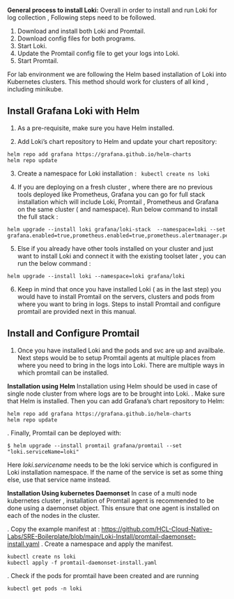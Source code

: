 **General process to install Loki:**
Overall in order to install and run Loki for log collection , Following steps need to be followed.

1. Download and install both Loki and Promtail.
2. Download config files for both programs.
3. Start Loki.
4. Update the Promtail config file to get your logs into Loki.
4. Start Promtail.

For lab environment we are following the Helm based installation of Loki into Kubernetes clusters. This method should work for clusters of all kind , including minikube. 

Install Grafana Loki with Helm
-------------------------------

1. As a pre-requisite, make sure you have Helm installed.

2. Add Loki’s chart repository to Helm and update your chart repository:
```
helm repo add grafana https://grafana.github.io/helm-charts
helm repo update
```
3. Create a namespace for Loki installation : 
`` kubectl create ns loki``

4. If you are deploying on a fresh cluster , where there are no previous tools deployed like Prometheus, Grafana you can go for full stack installation which will include Loki, Promtail , Prometheus and Grafana on the same cluster ( and namespace). Run below command to install the full stack :
```
helm upgrade --install loki grafana/loki-stack  --namespace=loki --set grafana.enabled=true,prometheus.enabled=true,prometheus.alertmanager.persistentVolume.enabled=false,prometheus.server.persistentVolume.enabled=false,loki.persistence.enabled=true,loki.persistence.storageClassName=standard,loki.persistence.size=5Gi
```
5. Else if you already have other tools installed on your cluster and just want to install Loki and connect it with the existing toolset later , you can run the below command :
```
helm upgrade --install loki --namespace=loki grafana/loki
```
6. Keep in mind that once you have installed Loki ( as in the last step) you would have to install Promtail on the servers, clusters and pods from where you want to bring in logs. Steps to install Promtail and configure promtail are provided next in this manual. 

Install and Configure Promtail
--------------------------------

1. Once you have installed Loki and the pods and svc are up and availbale. Next steps would be to setup Promtail agents at multiple places from where you need to bring in the logs into Loki. There are multiple ways in which promtail can be installed. 

**Installation using Helm**
Installation using Helm should be used in case of single node cluster from where logs are to be brought into Loki.
. Make sure that Helm is installed. Then you can add Grafana’s chart repository to Helm:
```
helm repo add grafana https://grafana.github.io/helm-charts
helm repo update
```
. Finally, Promtail can be deployed with:
```
$ helm upgrade --install promtail grafana/promtail --set "loki.serviceName=loki"
```
Here *loki.servicename* needs to be the loki service which is configured in Loki installation namespace. If the name of the service is set as some thing else, use that service name instead. 

**Installation Using kubernetes Daemonset**
In case of a multi node kubernetes cluster , installation of Promtail agent is recommended to be done using a daemonset object. This ensure that one agent is installed on each of the nodes in the cluster.

. Copy the example manifest at : https://github.com/HCL-Cloud-Native-Labs/SRE-Boilerplate/blob/main/Loki-Install/promtail-daemonset-install.yaml
. Create a namespace and apply the manifest. 
```
kubectl create ns loki
kubectl apply -f promtail-daemonset-install.yaml
```
. Check if the pods for promtail have been created and are running 
```
kubectl get pods -n loki
```
